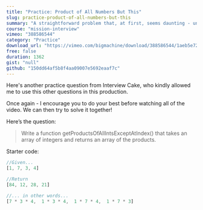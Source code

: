 ```yaml
---
title: "Practice: Product of All Numbers But This"
slug: practice-product-of-all-numbers-but-this
summary: "A straightforward problem that, at first, seems daunting - until you break it down and apply the strategies you know."
course: "mission-interview"
vimeo: "388586544"
category: "Practice"
download_url: "https://vimeo.com/bigmachine/download/388586544/1aeb5e72b3"
free: false
duration: 1362
gist: "null"
github: "150dd64af5b8f4aa09007e5692eaaf7c"
---
```


Here's another practice question from Interview Cake, who kindly allowed me to use this other questions in this production. 

Once again - I encourage you to do your best before watching all of the video. We can then try to solve it together!

Here’s the question:

> Write a function getProductsOfAllIntsExceptAtIndex() that takes an array of integers and returns an array of the products.

Starter code:

```js
//Given...
[1, 7, 3, 4]

//Return 
[84, 12, 28, 21]

//... in other words...
[7 * 3 * 4,  1 * 3 * 4,  1 * 7 * 4,  1 * 7 * 3]
```
